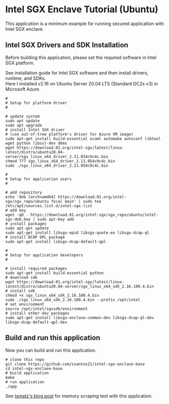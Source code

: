 # Intel SGX Enclave Tutorial (Ubuntu)

This application is a minimum example for running secured application with Intel SGX enclave.

## Intel SGX Drivers and SDK Installation

Before building this application, please set the required software in Intel SGX platform.

See installation guide for Intel SGX software and then install drivers, runtime, and SDKs.<br>
Here I installed v2.16 on Ubuntu Server 20.04 LTS (Standard DC2s v3) in Microsoft Azure.

```
#
# Setup for platform driver
#

# update system
sudo apt update
sudo apt upgrade
# install Intel SGX driver
# (use out-of-tree platform's driver for Azure VM image)
sudo apt-get install build-essential ocaml automake autoconf libtool wget python libssl-dev dkms
wget https://download.01.org/intel-sgx/latest/linux-latest/distro/ubuntu20.04-server/sgx_linux_x64_driver_2.11.054c9c4c.bin
chmod 777 sgx_linux_x64_driver_2.11.054c9c4c.bin
sudo ./sgx_linux_x64_driver_2.11.054c9c4c.bin

#
# Setup for application users
#

# add repository
echo 'deb [arch=amd64] https://download.01.org/intel-sgx/sgx_repo/ubuntu focal main' | sudo tee /etc/apt/sources.list.d/intel-sgx.list
# add key
wget -qO - https://download.01.org/intel-sgx/sgx_repo/ubuntu/intel-sgx-deb.key | sudo apt-key add
# install packages
sudo apt-get update
sudo apt-get install libsgx-epid libsgx-quote-ex libsgx-dcap-ql
# install DCAP QPL package
sudo apt-get install libsgx-dcap-default-qpl

#
# Setup for application developers
#

# install required packages
sudo apt-get install build-essential python
# download sdk
wget https://download.01.org/intel-sgx/latest/linux-latest/distro/ubuntu20.04-server/sgx_linux_x64_sdk_2.16.100.4.bin
# install sdk
chmod +x sgx_linux_x64_sdk_2.16.100.4.bin
sudo ./sgx_linux_x64_sdk_2.16.100.4.bin --prefix /opt/intel
# set environment
source /opt/intel/sgxsdk/environment
# install other dev packages
sudo apt-get install libsgx-enclave-common-dev libsgx-dcap-ql-dev libsgx-dcap-default-qpl-dev
```

## Build and run this application

Now you can build and run this application.

```
# clone this repo
git clone https://github.com/ssantos21/intel-sgx-enclave-base
cd intel-sgx-enclave-base
# build application
make
# run application
./app
```

See [tsmatz's blog post](https://tsmatz.wordpress.com/2022/05/17/confidential-computing-intel-sgx-enclave-getting-started) for memory scraping test with this application.
